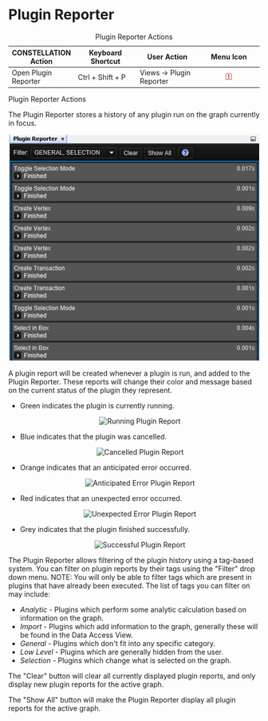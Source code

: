 # Plugin Reporter

<table data-border="1">
<caption>Plugin Reporter Actions</caption>
<colgroup>
<col style="width: 25%" />
<col style="width: 25%" />
<col style="width: 25%" />
<col style="width: 25%" />
</colgroup>
<thead>
<tr class="header">
<th scope="col"><strong>CONSTELLATION Action</strong></th>
<th scope="col"><strong>Keyboard Shortcut</strong></th>
<th scope="col"><strong>User Action</strong></th>
<th scope="col"><strong>Menu Icon</strong></th>
</tr>
</thead>
<tbody>
<tr class="odd">
<td>Open Plugin Reporter</td>
<td>Ctrl + Shift + P</td>
<td>Views -&gt; Plugin Reporter</td>
<td><div style="text-align: center">
<img src="../resources/plugin-reporter.png" width="16" height="16" />
</div></td>
</tr>
</tbody>
</table>

Plugin Reporter Actions

The Plugin Reporter stores a history of any plugin run on the graph
currently in focus.

<div style="text-align: center">

![Plugin Reporter](resources/PluginReporter.png)

</div>

A plugin report will be created whenever a plugin is run, and added to
the Plugin Reporter. These reports will change their color and message
based on the current status of the plugin they represent.

-   Green indicates the plugin is currently running.
    <div style="text-align: center">

    ![ Running Plugin Report](resources/PluginReportGreen.png)

    </div>
-   Blue indicates that the plugin was cancelled.
    <div style="text-align: center">

    ![Cancelled Plugin Report](resources/PluginReportBlue.png)

    </div>
-   Orange indicates that an anticipated error occurred.
    <div style="text-align: center">

    ![Anticipated Error Plugin Report](resources/PluginReportOrange.png)

    </div>
-   Red indicates that an unexpected error occurred.
    <div style="text-align: center">

    ![Unexpected Error Plugin Report](resources/PluginReportRed.png)

    </div>
-   Grey indicates that the plugin finished successfully.
    <div style="text-align: center">

    ![Successful Plugin Report](resources/PluginReportGrey.png)

    </div>

The Plugin Reporter allows filtering of the plugin history using a
tag-based system. You can filter on plugin reports by their tags using
the "Filter" drop down menu. NOTE: You will only be able to filter tags
which are present in plugins that have already been executed. The list
of tags you can filter on may include:

-   *Analytic* - Plugins which perform some analytic calculation based
    on information on the graph.
-   *Import* - Plugins which add information to the graph, generally
    these will be found in the Data Access View.
-   *General* - Plugins which don't fit into any specific category.
-   *Low Level* - Plugins which are generally hidden from the user.
-   *Selection* - Plugins which change what is selected on the graph.

The "Clear" button will clear all currently displayed plugin reports,
and only display new plugin reports for the active graph.

The "Show All" button will make the Plugin Reporter display all plugin
reports for the active graph.
